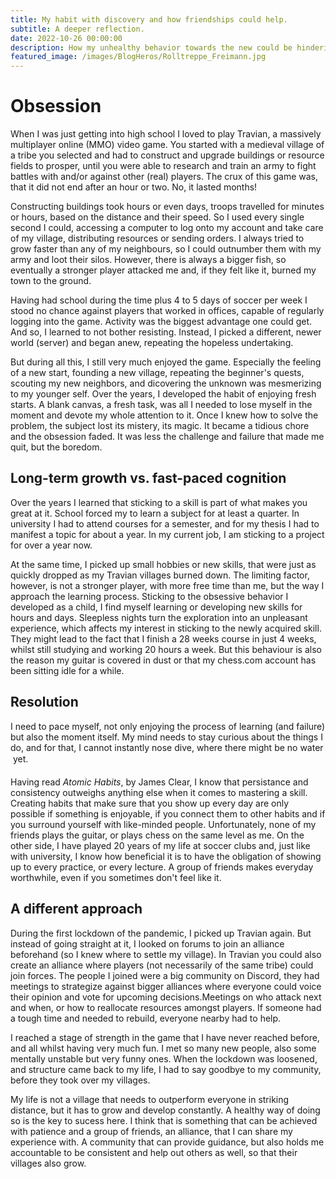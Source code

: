 ```yaml
---
title: My habit with discovery and how friendships could help.
subtitle: A deeper reflection.
date: 2022-10-26 00:00:00
description: How my unhealthy behavior towards the new could be hindering long-term interest.
featured_image: /images/BlogHeros/Rolltreppe_Freimann.jpg
---
```


# Obsession
When I was just getting into high school I loved to play Travian, a massively multiplayer online (MMO) video game. You started with a medieval village of a tribe you selected and had to construct and upgrade buildings or resource fields to prosper, until you were able to research and train an army to fight battles with and/or against other (real) players. The crux of this game was, that it did not end after an hour or two. No, it lasted months!

Constructing buildings took hours or even days, troops travelled for minutes or hours, based on the distance and their speed. So I used every single second I could, accessing a computer to log onto my account and take care of my village, distributing resources or sending orders. I always tried to grow faster than any of my neighbours, so I could outnumber them with my army and loot their silos. However, there is always a bigger fish, so eventually a stronger player attacked me and, if they felt like it, burned my town to the ground.

Having had school during the time plus 4 to 5 days of soccer per week I stood no chance against players that worked in offices, capable of regularly logging into the game. Activity was the biggest advantage one could get. And so, I learned to not bother resisting. Instead, I picked a different, newer world (server) and began anew, repeating the hopeless undertaking.

But during all this, I still very much enjoyed the game. Especially the feeling of a new start, founding a new village, repeating the beginner's quests, scouting my new neighbors, and dicovering the unknown was mesmerizing to my younger self. Over the years, I developed the habit of enjoying fresh starts. A blank canvas, a fresh task, was all I needed to lose myself in the moment and devote my whole attention to it. Once I knew how to solve the problem, the subject lost its mistery, its magic. It became a tidious chore and the obsession faded. It was less the challenge and failure that made me quit, but the boredom.

## Long-term growth vs. fast-paced cognition
Over the years I learned that sticking to a skill is part of what makes you great at it. School forced my to learn a subject for at least a quarter. In university I had to attend courses for a semester, and for my thesis I had to manifest a topic for about a year. In my current job, I am sticking to a project for over a year now.

At the same time, I picked up small hobbies or new skills, that were just as quickly dropped as my Travian villages burned down. The limiting factor, however, is not a stronger player, with more free time than me, but the way I approach the learning process.
Sticking to the obsessive behavior I developed as a child, I find myself learning or developing new skills for hours and days. Sleepless nights turn the exploration into an unpleasant experience, which affects my interest in sticking to the newly acquired skill. They might lead to the fact that I finish a 28 weeks course in just 4 weeks, whilst still studying and working 20 hours a week. But this behaviour is also the reason my guitar is covered in dust or that my chess.com account has been sitting idle for a while.

## Resolution
I need to pace myself, not only enjoying the process of learning (and failure) but also the moment itself. My mind needs to stay curious about the things I do, and for that, I cannot instantly nose dive, where there might be no water &#151; yet.

Having read *Atomic Habits*, by James Clear, I know that persistance and consistency outweighs anything else when it comes to mastering a skill. Creating habits that make sure that you show up every day are only possible if something is enjoyable, if you connect them to other habits and if you surround yourself with like-minded people. Unfortunately, none of my friends plays the guitar, or plays chess on the same level as me. On the other side, I have played 20 years of my life at soccer clubs and, just like with university, I know how beneficial it is to have the obligation of showing up to every practice, or every lecture. A group of friends makes everyday worthwhile, even if you sometimes don't feel like it.

## A different approach
During the first lockdown of the pandemic, I picked up Travian again. But instead of going straight at it, I looked on forums to join an alliance beforehand (so I knew where to settle my village). In Travian you could also create an alliance where players (not necessarily of the same tribe) could join forces. The people I joined were a big community on Discord, they had meetings to strategize against bigger alliances where everyone could voice their opinion and vote for upcoming decisions.Meetings on who attack next and when, or how to reallocate resources amongst players. If someone had a tough time and needed to rebuild, everyone nearby had to help.

I reached a stage of strength in the game that I have never reached before, and all whilst having very much fun. I met so many new people, also some mentally unstable but very funny ones. When the lockdown was loosened, and structure came back to my life, I had to say goodbye to my community, before they took over my villages.

My life is not a village that needs to outperform everyone in striking distance, but it has to grow and develop constantly. A healthy way of doing so is the key to sucess here. I think that is something that can be achieved with patience and a group of friends, an alliance, that I can share my experience with. A community that can provide guidance, but also holds me accountable to be consistent and help out others as well, so that their villages also grow.